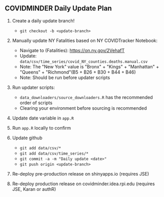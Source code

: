 ## COVIDMINDER Daily Update Plan

1. Create a daily update branch!

    * `git checkout -b <update-branch>`

2. Manually update NY Fatalities based on NY COVIDTracker Notebook:

    * Navigate to (Fatalities): https://on.ny.gov/2VehafT
    * Update: `data/csv/time_series/covid_NY_counties.deaths.manual.csv`
    * Note: The "New York" value is "Bronx" + "Kings" + "Manhattan" + "Queens" + "Richmond"(B5 + B26 + B30 + B44 + B46)
    * Note: Should be run before updater scripts

3. Run updater scripts:

    * `data_downloaders/source_downloaders.R` has the recommended order of scripts
    * Clearing your environment before sourcing is recommended

4. Update date variable in `app.R`

5. Run `app.R` locally to confirm

6. Update github

    * `git add data/csv/*`
    * `git add data/csv/time_series/*`
    * `git commit -a -m "Daily update <date>"`
    * `git push origin <update-branch>`

7. Re-deploy pre-production release on shinyapps.io (requires JSE)

8. Re-deploy production release on covidminder.idea.rpi.edu (requires JSE, Karan or authR)


